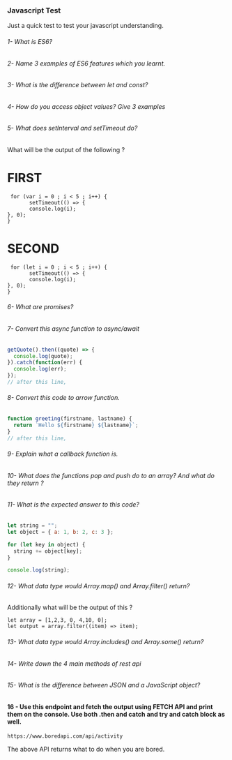 ### Javascript Test

Just a quick test to test your javascript understanding.

###### 1- What is ES6?

###### 2- Name 3 examples of ES6 features which you learnt.

###### 3- What is the difference between let and const?

###### 4- How do you access object values? Give 3 examples

###### 5- What does setInterval and setTimeout do?

What will be the output of the following ?

# FIRST
```
 for (var i = 0 ; i < 5 ; i++) {
       setTimeout(() => {
       console.log(i);
}, 0);
}
```

# SECOND
```
 for (let i = 0 ; i < 5 ; i++) {
       setTimeout(() => {
       console.log(i);
}, 0);
}
```


###### 6- What are promises?

###### 7- Convert this async function to async/await

```js
getQuote().then((quote) => {
  console.log(quote);
}).catch(function(err) {
  console.log(err);
});
// after this line,

```
  
###### 8- Convert this code to arrow function.

```js
function greeting(firstname, lastname) {
  return `Hello ${firstname} ${lastname}`;
}
// after this line,

```

###### 9- Explain what a callback function is.

###### 10- What does the functions pop and push do to an array? And what do they return ?

###### 11- What is the expected answer to this code?

```js
let string = "";
let object = { a: 1, b: 2, c: 3 };

for (let key in object) {
  string += object[key];
}

console.log(string);
```

###### 12- What data type would Array.map() and Array.filter() return?

Additionally what will be the output of this ?

```
let array = [1,2,3, 0, 4,10, 0];
let output = array.filter((item) => item); 
```

###### 13- What data type would Array.includes() and Array.some() return?

###### 14- Write down the 4 main methods of rest api

###### 15- What is the difference between JSON and a JavaScript object?


#### 16 - Use this endpoint and fetch the output using FETCH API and print them on the console. Use both .then and catch and try and catch block as well.

```
https://www.boredapi.com/api/activity
```

The above API returns what to do when you are bored.

